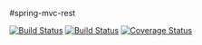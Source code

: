 #spring-mvc-rest

[![Build Status](https://travis-ci.org/rieske/spring-mvc-rest.png?branch=master)](https://travis-ci.org/rieske/spring-mvc-rest) [![Build Status](https://drone.io/github.com/rieske/spring-mvc-rest/status.png)](https://drone.io/github.com/rieske/spring-mvc-rest/latest) [![Coverage Status](https://coveralls.io/repos/rieske/spring-mvc-rest/badge.svg?branch=master)](https://coveralls.io/r/rieske/spring-mvc-rest?branch=master)

